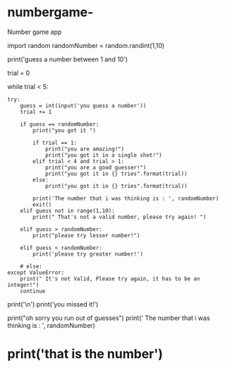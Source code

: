 # numbergame-
Number game app


import random
randomNumber = random.randint(1,10)

print('guess a number between 1 and 10')

trial = 0

while trial < 5:

    try:
        guess = int(input('you guess a number'))
        trial += 1

        if guess == randomNumber:
            print("you got it ")

            if trial == 1:
                print("you are amazing!")
                print("you got it in a single shot!")
            elif trial < 4 and trial > 1:
                print("you are a good guesser!")
                print("you got it in {} tries".format(trial))
            else:
                print("you got it in {} tries".format(trial))

            print('The number that i was thinking is : ', randomNumber)
            exit()
        elif guess not in range(1,10):
            print(" That's not a valid number, please try again! ")

        elif guess > randomNumber:
            print("please try lesser number!")

        elif guess < randomNumber:
            print('please try greater number!')

        # else:
    except ValueError:
        print(" It's not Valid, Please try again, it has to be an integer!")
        continue

print('\n')
print('you missed it!')

print("oh sorry you run out of guesses")
print(' The number that i was thinking is : ', randomNumber)





# print('that is the number')





















